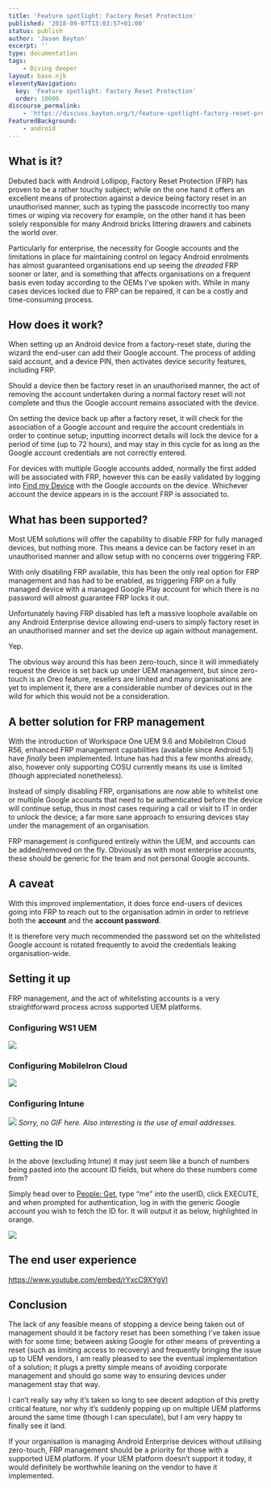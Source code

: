 ```yaml
---
title: 'Feature spotlight: Factory Reset Protection'
published: '2018-09-07T13:03:57+01:00'
status: publish
author: 'Jason Bayton'
excerpt: ''
type: documentation
tags: 
    - Diving deeper
layout: base.njk
eleventyNavigation:
  key: 'Feature spotlight: Factory Reset Protection'
  order: 10000
discourse_permalink:
    - 'https://discuss.bayton.org/t/feature-spotlight-factory-reset-protection/183'
FeaturedBackground:
    - android
---
```

## What is it?

Debuted back with Android Lollipop, Factory Reset Protection (FRP) has proven to be a rather touchy subject; while on the one hand it offers an excellent means of protection against a device being factory reset in an unauthorised manner, such as typing the passcode incorrectly too many times or wiping via recovery for example, on the other hand it has been solely responsible for many Android bricks littering drawers and cabinets the world over.

Particularly for enterprise, the necessity for Google accounts and the limitations in place for maintaining control on legacy Android enrolments has almost guaranteed organisations end up seeing the _dreaded_ FRP sooner or later, and is something that affects organisations on a frequent basis even today according to the OEMs I've spoken with. While in many cases devices locked due to FRP can be repaired, it can be a costly and time-consuming process.

## How does it work?

When setting up an Android device from a factory-reset state, during the wizard the end-user can add their Google account. The process of adding said account, and a device PIN, then activates device security features, including FRP.

Should a device then be factory reset in an unauthorised manner, the act of removing the account undertaken during a normal factory reset will not complete and thus the Google account remains associated with the device.

On setting the device back up after a factory reset, it will check for the association of a Google account and require the account credentials in order to continue setup; inputting incorrect details will lock the device for a period of time (up to 72 hours), and may stay in this cycle for as long as the Google account credentials are not correctly entered.

For devices with multiple Google accounts added, normally the first added will be associated with FRP, however this can be easily validated by logging into [Find my Device](https://www.google.com/android/find) with the Google accounts on the device. Whichever account the device appears in is the account FRP is associated to.

## What has been supported?

Most UEM solutions will offer the capability to disable FRP for fully managed devices, but nothing more. This means a device can be factory reset in an unauthorised manner and allow setup with no concerns over triggering FRP.

With only disabling FRP available, this has been the only real option for FRP management and has had to be enabled, as triggering FRP on a fully managed device with a managed Google Play account for which there is no password will almost guarantee FRP locks it out.

Unfortunately having FRP disabled has left a massive loophole available on any Android Enterprise device allowing end-users to simply factory reset in an unauthorised manner and set the device up again without management.

Yep.

The obvious way around this has been zero-touch, since it will immediately request the device is set back up under UEM management, but since zero-touch is an Oreo feature, resellers are limited and many organisations are yet to implement it, there are a considerable number of devices out in the wild for which this would not be a consideration.

## A better solution for FRP management

With the introduction of Workspace One UEM 9.6 and MobileIron Cloud R56, enhanced FRP management capabilities (available since Android 5.1) have *finally* been implemented. Intune has had this a few months already, also, however only supporting COSU currently means its use is limited (though appreciated nonetheless).

Instead of simply disabling FRP, organisations are now able to whitelist one or multiple Google accounts that need to be authenticated before the device will continue setup, thus in most cases requiring a call or visit to IT in order to unlock the device; a far more sane approach to ensuring devices stay under the management of an organisation.

FRP management is configured entirely within the UEM, and accounts can be added/removed on the fly. Obviously as with most enterprise accounts, these should be generic for the team and not personal Google accounts.

## A caveat

With this improved implementation, it does force end-users of devices going into FRP to reach out to the organisation admin in order to retrieve both the **account** and the **account password**. 

It is therefore very much recommended the password set on the whitelisted Google account is rotated frequently to avoid the credentials leaking organisation-wide.

## Setting it up

FRP management, and the act of whitelisting accounts is a very straightforward process across supported UEM platforms.

### Configuring WS1 UEM

![](https://r2_worker.bayton.workers.dev/uploads/2018/09/2018-09-06-12.46.44.gif)

### Configuring MobileIron Cloud

![](https://r2_worker.bayton.workers.dev/uploads/2018/09/2018-09-06-12.51.53.gif)

### Configuring Intune

![](https://r2_worker.bayton.workers.dev/uploads/2018/09/image-2.png)
*Sorry, no GIF here. Also interesting is the use of email addresses.*

### Getting the ID

In the above (excluding Intune) it may just seem like a bunch of numbers being pasted into the account ID fields, but where do these numbers come from?

Simply head over to [People: Get](https://developers.google.com/people/api/rest/v1/people/get), type “me” into the userID, click EXECUTE, and when prompted for authentication, log in with the generic Google account you wish to fetch the ID for. It will output it as below, highlighted in orange.

![](https://r2_worker.bayton.workers.dev/uploads/2018/09/image-1.png)

## The end user experience

https://www.youtube.com/embed/rYxcC9XYgVI

## Conclusion

The lack of any feasible means of stopping a device being taken out of management should it be factory reset has been something I’ve taken issue with for some time; between asking Google for other means of preventing a reset (such as limiting access to recovery) and frequently bringing the issue up to UEM vendors, I am really pleased to see the eventual implementation of a solution; it plugs a pretty simple means of avoiding corporate management and should go some way to ensuring devices under management stay that way.

I can’t really say why it’s taken so long to see decent adoption of this pretty critical feature, nor why it’s suddenly popping up on multiple UEM platforms around the same time (though I can speculate), but I am very happy to finally see it land.

If your organisation is managing Android Enterprise devices without utilising zero-touch, FRP management should be a priority for those with a supported UEM platform. If your UEM platform doesn’t support it today, it would definitely be worthwhile leaning on the vendor to have it implemented.